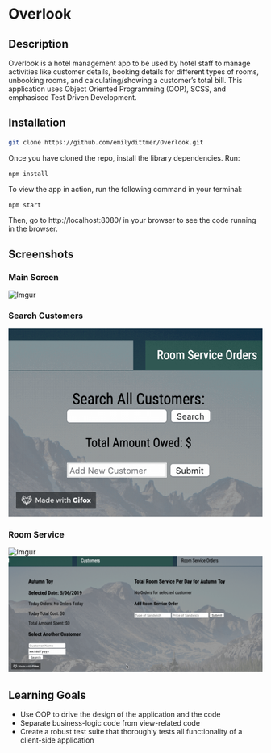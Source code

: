 # Overlook

## Description

Overlook is a hotel management app to be used by hotel staff to manage activities like customer details, booking details for different types of rooms, unbooking rooms, and calculating/showing a customer’s total bill. This application uses Object Oriented Programming (OOP), SCSS, and emphasised Test Driven Development.

## Installation

```bash
git clone https://github.com/emilydittmer/Overlook.git
```
Once you have cloned the repo, install the library dependencies. Run:

```bash
npm install
```

To view the app in action, run the following command in your terminal:

```bash
npm start
```

Then, go to http://localhost:8080/ in your browser to see the code running in the browser.

## Screenshots
### Main Screen
![Imgur](https://i.imgur.com/9YwIxzT.jpg)

### Search Customers
![Search Customers](https://github.com/emilydittmer/Overlook/blob/master/demo/search.gif)

### Room Service
![Imgur](https://i.imgur.com/uStfTZw.png)
![Search Customers](https://github.com/emilydittmer/Overlook/blob/master/demo/add-order.gif)

## Learning Goals
- Use OOP to drive the design of the application and the code
- Separate business-logic code from view-related code
- Create a robust test suite that thoroughly tests all functionality of a client-side application
